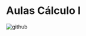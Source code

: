 # Aulas Cálculo I

![github](https://user-images.githubusercontent.com/29902722/198753123-09a42d74-202b-4885-aaa8-e64b4f59745a.png)
